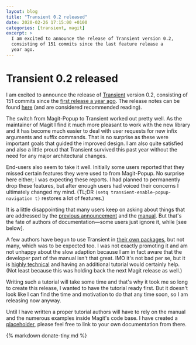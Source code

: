 ```yaml
---
layout: blog
title: "Transient 0.2 released"
date: 2020-02-26 17:15:00 +0100
categories: [transient, magit]
excerpt: >
  I am excited to announce the release of Transient version 0.2,
  consisting of 151 commits since the last feature release a
  year ago.
---
```


# Transient 0.2 released

I am excited to announce the release of [Transient][repo] version 0.2,
consisting of 151 commits since the [first release a year ago][v1].
The release notes can be found [here][relnotes] (and are considered
recommended reading).

The switch from Magit-Popup to Transient worked out pretty well.  As
the maintainer of Magit I find it much more pleasant to work with the
new library and it has become much easier to deal with user requests
for new infix arguments and suffix commands.  That is no surprise as
these were important goals that guided the improved design.  I am also
quite satisfied and also a little proud that Transient survived this
past year without the need for any major architectural changes.

End-users also seem to take it well.  Initially some users reported
that they missed certain features they were used to from Magit-Popup.
No surprise here either; I was expecting these reports.  I had planned
to permanently drop these features, but after enough users had voiced
their concerns I ultimately changed my mind.  (TL;DR `(setq
transient-enable-popup-navigation t)` restores a lot of features.)

It is a little disappointing that many users keep on asking about
things that are addressed by the [previous announcement][v1] and the
[manual][manual].  But that's the fate of authors of
documentation—some users just ignore it, while [see below].

A few authors have begun to use Transient in [their own
packages][melpa], but not many, which was to be expected too.  I was
not exactly promoting it and am not unhappy about the slow adaption
because I am in fact aware that the developer part of the manual isn't
that great.  IMO it's not bad per se, but it is [highly
technical][diagram] and having an additional tutorial would certainly
help.  (Not least because this was holding back the next Magit release
as well.)

Writing such a tutorial will take some time and that's why it took me
so long to create this release, I wanted to have the tutorial ready
first.  But it doesn't look like I can find the time and motivation to
do that any time soon, so I am releasing now anyway.

Until I have written a proper tutorial authors will have to rely on
the manual and the numerous examples inside Magit's code base.  I have
created a [placeholder][tutorial], please feel free to link to your
own documentation from there.

{% markdown donate-tiny.md %}

[diagram]:  https://magit.vc/manual/transient/Comparison-With-Prefix-Keys-and-Prefix-Arguments.html#Transients
[manual]:   https://magit.vc/manual/transient
[melpa]:    http://www.melpa.org/#/transient
[relnotes]: https://raw.githubusercontent.com/magit/transient/master/docs/CHANGELOG
[repo]:     https://github.com/magit/transient
[tutorial]: https://github.com/magit/transient/wiki/Tutorial
[v1]:       https://emacsair.me/2019/02/14/transient-0.1
